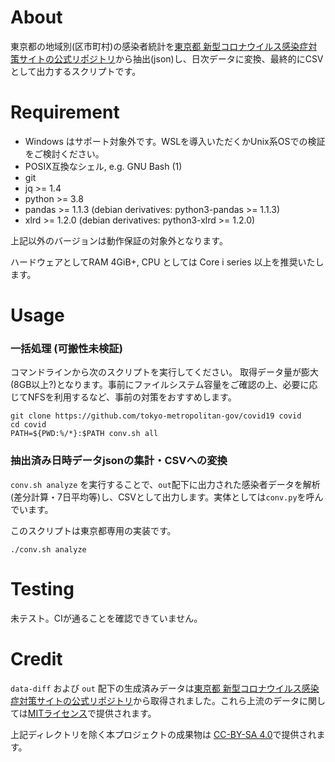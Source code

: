 # About

東京都の地域別(区市町村)の感染者統計を[東京都 新型コロナウイルス感染症対策サイトの公式リポジトリ](https://github.com/tokyo-metropolitan-gov/covid19)から抽出(json)し、日次データに変換、最終的にCSVとして出力するスクリプトです。

# Requirement

* Windows はサポート対象外です。WSLを導入いただくかUnix系OSでの検証をご検討ください。
* POSIX互換なシェル, e.g. GNU Bash (1)
* git
* jq >= 1.4
* python >= 3.8
* pandas >= 1.1.3  (debian derivatives: python3-pandas >= 1.1.3)
* xlrd >= 1.2.0 (debian derivatives: python3-xlrd >= 1.2.0)

上記以外のバージョンは動作保証の対象外となります。

ハードウェアとしてRAM 4GiB+, CPU としては Core i series 以上を推奨いたします。

# Usage

### 一括処理 (可搬性未検証)

コマンドラインから次のスクリプトを実行してください。
取得データ量が膨大(8GB以上?)となります。事前にファイルシステム容量をご確認の上、必要に応じてNFSを利用するなど、事前の対策をおすすめします。

```
git clone https://github.com/tokyo-metropolitan-gov/covid19 covid
cd covid
PATH=${PWD:%/*}:$PATH conv.sh all
```

### 抽出済み日時データjsonの集計・CSVへの変換

`conv.sh analyze` を実行することで、`out`配下に出力された感染者データを解析(差分計算・7日平均等)し、CSVとして出力します。実体としては`conv.py`を呼んでいます。

このスクリプトは東京都専用の実装です。

```
./conv.sh analyze
```


# Testing

未テスト。CIが通ることを確認できていません。

# Credit

`data-diff` および `out` 配下の生成済みデータは[東京都 新型コロナウイルス感染症対策サイトの公式リポジトリ](https://github.com/tokyo-metropolitan-gov/covid19)から取得されました。これら上流のデータに関しては[MITライセンス](https://github.com/tokyo-metropolitan-gov/covid19/blob/development/LICENSE.txt)で提供されます。

上記ディレクトリを除く本プロジェクトの成果物は [CC-BY-SA 4.0](LICENSE.md)で提供されます。
